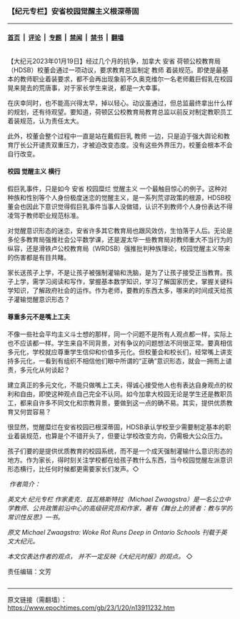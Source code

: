 ### 【纪元专栏】安省校园觉醒主义根深蒂固

---

#### [首页](../../../..?n13911232) &nbsp;|&nbsp; [评论](../../../../../epoch-comment?n13911232) &nbsp;|&nbsp; [专题](../../../../../epoch-special?n13911232) &nbsp;|&nbsp; [禁闻](../../../../../epoch-news?n13911232) &nbsp;|&nbsp; [禁书](../../../../../books?n13911232) &nbsp;|&nbsp; [翻墙](https://github.com/gfw-breaker/nogfw/blob/master/README.md?n13911232)


<div class="column" id="artbody" itemprop="articleBody">
 <!-- article content begin -->
 <p>
  【大纪元2023年01月19日】经过几个月的抗争，加拿大
  <ok href="https://www.epochtimes.com/gb/tag/%E5%AE%89%E7%9C%81.html">
   安省
  </ok>
  荷顿公校教育局（HDSB）校董会通过一项动议，要求教育总监制定
  <ok href="https://www.epochtimes.com/gb/tag/%E6%95%99%E5%B8%88.html">
   教师
  </ok>
  着装规范。即使是最基本的教师职业着装要求，都不会再出现象前不久奥克维尔一名老师戴巨假乳在校园晃来晃去的荒唐事，对于家长学生来说，都是一大幸事。
 </p>
 <p>
  在庆幸同时，也不能高兴得太早，掉以轻心。动议虽通过，但总监最终拿出什么样的规划，还有待观望。要知道，荷顿区公校教育局教育总监以前反对制定教职员工着装规范，认为责任太大。
 </p>
 <p>
  此外，校董会整个过程中一直是站在戴假巨乳
  <ok href="https://www.epochtimes.com/gb/tag/%E6%95%99%E5%B8%88.html">
   教师
  </ok>
  一边，只是迫于强大舆论和教育厅长公开谴责双重压力，才被迫改变态度。没有这些外界压力，校董会根本不会自行改变。
 </p>
 <h4>
  校园
  <ok href="https://www.epochtimes.com/gb/tag/%E8%A7%89%E9%86%92%E4%B8%BB%E4%B9%89.html">
   觉醒主义
  </ok>
  横行
 </h4>
 <p>
  假巨乳事件，只是如今
  <ok href="https://www.epochtimes.com/gb/tag/%E5%AE%89%E7%9C%81.html">
   安省
  </ok>
  校园糜烂
  <ok href="https://www.epochtimes.com/gb/tag/%E8%A7%89%E9%86%92%E4%B8%BB%E4%B9%89.html">
   觉醒主义
  </ok>
  一个最触目惊心的例子。这种对种族和性别等个人身份极度迷恋的觉醒主义，是一系列荒谬政策的根源，HDSB校董会也因此下意识觉得假巨乳事件当事人没做错，认识不到教师个人身份表达不得凌驾于教师职业规范标准。
 </p>
 <p>
  对觉醒意识形态的迷恋，安省许多其它教育局也跟风效仿，生怕落于人后。无论是多伦多教育局强推社会公平数学课，还是渥太华一些教育局对教师重大不当行为的纵容，还是滑铁卢公校教育局（WRDSB）强推批判种族理论，校园觉醒主义带来的伤害都是有目共睹。
 </p>
 <p>
  家长送孩子上学，不是让孩子被强制灌输和洗脑，是为了让孩子接受正当教育。孩子上学，需学习阅读和写作，掌握基本数学知识，学习了解国家历史，掌握关键科学知识，了解政府社会的运作。作为老师，要教的东西太多，哪来的时间成天给孩子灌输觉醒意识形态？
 </p>
 <h4>
  尊重多元不是嘴上工夫
 </h4>
 <p>
  不像一些社会平均主义斗士想的那样，同一个问题不是所有人观点都一样，实际上也不应该都一样。学生来自不同背景，对有争议的问题想法不同很正常。要真相信多元化，学校就应尊重学生信仰和价值多元化。但校董会和校长们，经常嘴上讲支持多元化，一看到有组织不相信他们眼中所谓的“正确”意识形态，就会一拥而上谴责，多元化从何谈起？
 </p>
 <p>
  建立真正的多元文化，不能只做嘴上工夫，得诚心接受他人也有表达自身观点的权利和自由，即使这种观点自己完全不认同。如今加拿大校园无论是学生还是教职员工，都来自许多不同文化和宗教背景，要做到这一点的确不易。其实，提供优质教育又何尝容易？
 </p>
 <p>
  很显然，觉醒糜烂在安省校园已根深蒂固，HDSB承认学校至少需要制定基本的职业着装规范，也算是个不错开头了，但要让学校改变方向，仍需极大公众压力。
 </p>
 <p>
  孩子们要的是提供优质教育的校园系统，而不是一个成天强制灌输什么意识形态的地方。作为家长，得时刻关注学校都在给孩子教什么东西，当今校园觉醒左派意识形态横行，比任何时候都更需要家长们发声。◇
 </p>
 <p>
  <em>
   <ok href="https://i.epochtimes.com/assets/uploads/2023/01/id13921165-Zwaagstraeadshot2.jpg">
    <img alt="" class="wp-image-13921165 alignleft" src="https://i.epochtimes.com/assets/uploads/2023/01/id13921165-Zwaagstraeadshot2.jpg"/>
   </ok>
   作者简介：
  </em>
 </p>
 <p>
  <em>
   英文大
   <ok href="https://www.epochtimes.com/gb/tag/%E7%BA%AA%E5%85%83%E4%B8%93%E6%A0%8F.html">
    纪元专栏
   </ok>
   作家麦克．兹瓦格斯特拉（Michael Zwaagstra）是一名公立中学教师、公共政策前沿中心的高级研究员和作家，著有《舞台上的贤者：教与学的常识性反思》一书。
  </em>
 </p>
 <p>
  <em>
   原文
   <ok href="https://www.theepochtimes.com/michael-zwaagstra-woke-rot-runs-deep-in-ontario-schools_4980661.html">
    Michael Zwaagstra: Woke Rot Runs Deep in Ontario Schools
   </ok>
   刊载于英文大纪元。
  </em>
 </p>
 <p>
  <em>
   本文仅表达作者的观点， 并不一定反映《大纪元时报》的观点。
  </em>
  ◇
 </p>
 <p>
  责任编辑：文芳
 </p>
 <!-- article content end -->
</div>


---

原文链接（需翻墙）：https://www.epochtimes.com/gb/23/1/20/n13911232.htm